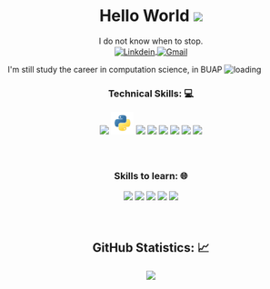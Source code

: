 <!-- Title -->
<h1 align="center">Hello World 
  <img src="https://raw.githubusercontent.com/iampavangandhi/iampavangandhi/master/gifs/Hi.gif" 
       width="30px">
  </h2></h1>


<!-- Quote -->
<p align="center">I do not know when to stop.<br>
  
  <!-- Social Network -->
  
<a href="https://www.linkedin.com/in/bazanzuritarodrigo/">
  <img align="center" 
       alt="Linkdein" 
       width="22px" 
       src="https://user-images.githubusercontent.com/55005374/103146171-312a4c00-470b-11eb-8839-992580bb8206.png" />
  </a>

<a href="mailto:bazanzuritarodrigo@gmail.com">
  <img align="center" 
       alt="Gmail" 
       width="22px" 
       src="https://user-images.githubusercontent.com/55005374/103146250-0d1b3a80-470c-11eb-8ead-a92232d45d6e.png" />
  </a>
</h1>

<!-- Background -->
I'm still study the career in computation science, in BUAP
![loading](https://user-images.githubusercontent.com/74392270/123147607-ddcc5880-d424-11eb-8653-799e545fa7d0.gif)

<!-- Technical Skills -->
<p><H3 align="center"><strong> Technical Skills: 💻 </strong></p>
  
  <code><img height="40" src="https://user-images.githubusercontent.com/74392270/123149368-cd1ce200-d426-11eb-85b6-8c1306f838de.png"></code>
  <code><img height="40" src="https://raw.githubusercontent.com/github/explore/80688e429a7d4ef2fca1e82350fe8e3517d3494d/topics/python/python.png"></code>
  <code><img height="40" src="https://user-images.githubusercontent.com/55005374/103146218-b57ccf00-470b-11eb-8fcc-aa46cab9253f.png"></code>
  <code><img height="40" src="https://user-images.githubusercontent.com/55005374/100187906-b7eecd80-2eae-11eb-8074-b65db8dfaecb.png"></code>
  <code><img height="40" src="https://user-images.githubusercontent.com/74392270/123149254-afe81380-d426-11eb-9bd2-38970ef86c65.png"></code>
  <code><img height="40" src="https://user-images.githubusercontent.com/74392270/123148650-1ae51a80-d426-11eb-9682-b8735edca611.png"></code>
  <code><img height="40" src="https://user-images.githubusercontent.com/55005374/95688875-5dcdcd80-0bca-11eb-8915-b3cf9791ca3c.png"></code>
  <code><img height="40" src="https://user-images.githubusercontent.com/55005374/95686171-87cac400-0bb9-11eb-9d49-390f3543a0a6.png"></code>
  
  

  </p>

  
&nbsp;  

  <!-- Skills to learn -->
<p><H3 align="center"><strong>Skills to learn: 🌐</strong></p>
  
  <code><img height="40" src="https://user-images.githubusercontent.com/74392270/123149999-7f54a980-d427-11eb-9a9f-d5ba4339d76f.png"></code>
  <code><img height="40" src="https://user-images.githubusercontent.com/74392270/123150237-c0e55480-d427-11eb-9329-cbc314ef6e4e.png"></code>
  <code><img height="40" src="https://user-images.githubusercontent.com/74392270/123150345-de1a2300-d427-11eb-88b4-0f4ebf61b199.png"></code>
  <code><img height="40" src="https://user-images.githubusercontent.com/74392270/123150447-fdb14b80-d427-11eb-832a-ab09c410cbc0.png"></code>
  <code><img height="40" src="https://user-images.githubusercontent.com/74392270/123150897-80d2a180-d428-11eb-8a5d-a9d3d0aacebd.png"></code>  
  
  </p>
&nbsp;

<!-- GitHub Stats -->
<H2 align="center"><strong>GitHub Statistics: 📈
  </strong>
</H2>
    <p align="center">
      <div align="center">
    </p>
    
 
<a href="https://github.com/BazanRodrigo">
  <img align="center"
       src="https://github-readme-stats.vercel.app/api?username=BazanRodrigo&show_icons=true&hide=contribs,prs&cache_seconds=86400&theme=nord" />
                                                                                                                                            
</a>
